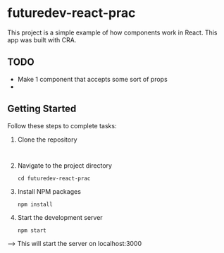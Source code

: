 # futuredev-react-prac

This project is a simple example of how components work in React. This app was built with CRA. 

## TODO

- Make 1 component that accepts some sort of props
- 

## Getting Started

Follow these steps to complete tasks:

1. Clone the repository
   ```
  
   ```
2. Navigate to the project directory
   ```
   cd futuredev-react-prac
   ```
3. Install NPM packages
   ```
   npm install
   ```
4. Start the development server
   ```
   npm start
   ```
  --> This will start the server on localhost:3000
